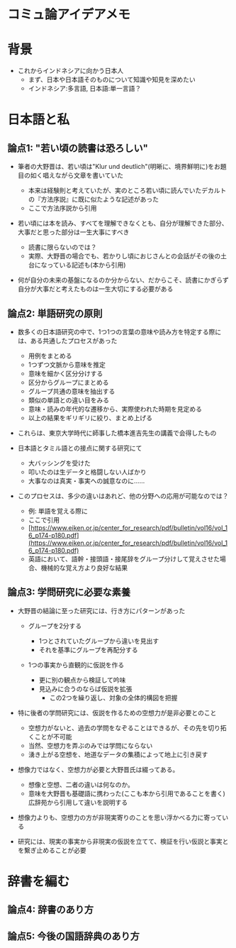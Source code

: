 # コミュ論アイデアメモ

# 背景
- これからインドネシアに向かう日本人
	- まず、日本や日本語そのものについて知識や知見を深めたい
	- インドネシア:多言語, 日本語:単一言語？


# 日本語と私
## 論点1: "若い頃の読書は恐ろしい"
- 筆者の大野晋は、若い頃は"Klur und deutlich"(明晰に、境界鮮明に)をお題目の如く唱えながら文章を書いていた
	- 本来は経験則と考えていたが、実のところ若い頃に読んでいたデカルトの『方法序説』に既に似たような記述があった
	- ここで方法序説から引用

- 若い頃には本を読み、すべてを理解できなくとも、自分が理解できた部分、大事だと思った部分は一生大事にすべき
	- 読書に限らないのでは？
	- 実際、大野晋の場合でも、若かりし頃におじさんとの会話がその後の土台になっている記述も(本から引用)

- 何が自分の未来の基盤になるのか分からない、だからこそ、読書にかぎらず自分が大事だと考えたものは一生大切にする必要がある

## 論点2: 単語研究の原則
- 数多くの日本語研究の中で、1つ1つの言葉の意味や読み方を特定する際には、ある共通したプロセスがあった
	- 用例をまとめる
	- 1つずつ文脈から意味を推定
	- 意味を細かく区分分けする
	- 区分からグループにまとめる
	- グループ共通の意味を抽出する
	- 類似の単語との違い目をみる
	- 意味・読みの年代的な遷移から、実際使われた時期を見定める
	- 以上の結果をギリギリに絞り、まとめ上げる

- これらは、東京大学時代に師事した橋本進吉先生の講義で会得したもの

- 日本語とタミル語との接点に関する研究にて
	- 大バッシングを受けた
	- 叩いたのは生データと格闘しない人ばかり
	- 大事なのは真実・事実への誠意なのに……

- このプロセスは、多少の違いはあれど、他の分野への応用が可能なのでは？
	- 例: 単語を覚える際に
	- ここで引用
	- [https://www.eiken.or.jp/center_for_research/pdf/bulletin/vol16/vol_16_p174-p180.pdf](https://www.eiken.or.jp/center_for_research/pdf/bulletin/vol16/vol_16_p174-p180.pdf)
	- 英語において、語幹・接頭語・接尾辞をグループ分けして覚えさせた場合、機械的な覚え方より良好な結果


## 論点3: 学問研究に必要な素養
- 大野晋の結論に至った研究には、行き方にパターンがあった
	- グループを2分する
		- 1つとされていたグループから違いを見出す
		- それを基準にグループを再配分する

	- 1つの事実から直観的に仮説を作る
		- 更に別の観点から検証して吟味
		- 見込みに合うのならば仮説を拡張
			- この2つを繰り返し、対象の全体的構図を把握

- 特に後者の学問研究には、仮説を作るための空想力が是非必要とのこと
	- 空想力がないと、過去の学問をなぞることはできるが、その先を切り拓くことが不可能
	- 当然、空想力を弄ぶのみでは学問にならない
	- 湧き上がる空想を、地道なデータの集積によって地上に引き戻す

- 想像力ではなく、空想力が必要と大野晋氏は綴ってある。
	- 想像と空想、二者の違いは何なのか。
	- 意味を大野晋も基礎語に携わった(ここも本から引用であることを書く)広辞苑から引用して違いを説明する

- 想像力よりも、空想力の方が非現実寄りのことを思い浮かべる力に寄っている
- 研究には、現実の事実から非現実の仮説を立てて、検証を行い仮説と事実とを繋ぎ止めることが必要


# 辞書を編む
## 論点4: 辞書のあり方


## 論点5: 今後の国語辞典のあり方
